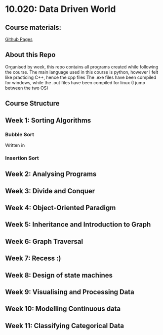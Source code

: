 # 10.020: Data Driven World

## Course materials:
[Github Pages](https://data-driven-world.github.io/2023/)

## About this Repo
Organised by week, this repo contains all programs created while following the course.
The main language used in this course is python, however I felt like practicing C++, hence the cpp files
The .exe files have been compiled for windows, while the .out files have been compiled for linux (I jump between the two OS)

## Course Structure

## Week 1: Sorting Algorithms
### Bubble Sort
Written in

### Insertion Sort

## Week 2: Analysing Programs

## Week 3: Divide and Conquer

## Week 4: Object-Oriented Paradigm

## Week 5: Inheritance and Introduction to Graph

## Week 6: Graph Traversal

## Week 7: Recess :)

## Week 8: Design of state machines

## Week 9: Visualising and Processing Data

## Week 10: Modelling Continuous data

## Week 11: Classifying Categorical Data
